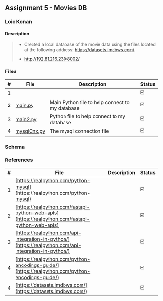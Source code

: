 ## Assignment 5 -  Movies DB

### Loic Konan

#### Description

> - Created a local database of the movie data using the files located at the following address: <https://datasets.imdbws.com/>.
>
> - <http://192.81.216.230:8002/>

### Files

|   #   | File                       | Description                                     | Status                  |
| :---: | -------------------------- | ----------------------------------------------- | ----------------------- |
|   1   | []()                       |                                                 | :ballot_box_with_check: |
|   2   | [main.py](main.py)         | Main Python file to help connect to my database | :ballot_box_with_check: |
|   3   | [main2.py](main2.py)       | Python file to help connect to my database      | :ballot_box_with_check: |
|   4   | [mysqlCnx.py](mysqlCnx.py) | The mysql connection file                       | :ballot_box_with_check: |

### Schema

### References

|   #   | File                                                                                                   | Description | Status                  |
| :---: | ------------------------------------------------------------------------------------------------------ | ----------- | ----------------------- |
|   1   | [https://realpython.com/python-mysql](https://realpython.com/python-mysql)                             |             | :ballot_box_with_check: |
|   2   | [https://realpython.com/fastapi-python-web-apis](https://realpython.com/fastapi-python-web-apis)       |             | :ballot_box_with_check: |
|   3   | [https://realpython.com/api-integration-in-python/](https://realpython.com/api-integration-in-python/) |             | :ballot_box_with_check: |
|   4   | [https://realpython.com/python-encodings-guide/](https://realpython.com/python-encodings-guide/)       |             | :ballot_box_with_check: |
|   4   | [https://datasets.imdbws.com/](https://datasets.imdbws.com/)                                           |             | :ballot_box_with_check: |
